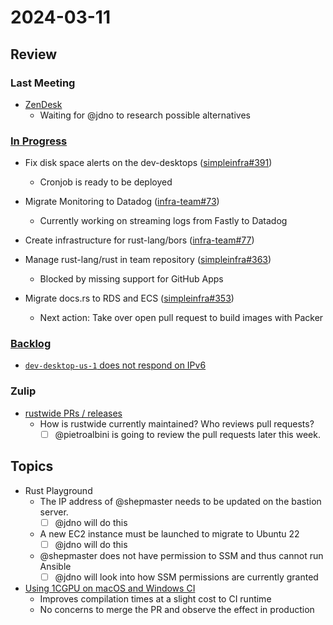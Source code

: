 # 2024-03-11

## Review

### Last Meeting

- [ZenDesk](https://rust-lang.zulipchat.com/#narrow/stream/242791-t-infra/topic/ZenDesk)
  - Waiting for @jdno to research possible alternatives

### [In Progress](https://github.com/orgs/rust-lang/projects/24/views/1)

- Fix disk space alerts on the dev-desktops ([simpleinfra#391](https://github.com/rust-lang/simpleinfra/issues/391))
  - Cronjob is ready to be deployed

- Migrate Monitoring to Datadog ([infra-team#73](https://github.com/rust-lang/infra-team/issues/73))
  - Currently working on streaming logs from Fastly to Datadog

- Create infrastructure for rust-lang/bors ([infra-team#77](https://github.com/rust-lang/infra-team/issues/77))

- Manage rust-lang/rust in team repository ([simpleinfra#363](https://github.com/rust-lang/simpleinfra/issues/363))
  - Blocked by missing support for GitHub Apps

- Migrate docs.rs to RDS and ECS ([simpleinfra#353](https://github.com/rust-lang/simpleinfra/issues/353))
  - Next action: Take over open pull request to build images with Packer

### [Backlog](https://github.com/orgs/rust-lang/projects/24/views/1)

- [`dev-desktop-us-1` does not respond on IPv6](https://github.com/rust-lang/simpleinfra/issues/186)

### Zulip

- [rustwide PRs / releases](https://rust-lang.zulipchat.com/#narrow/stream/242791-t-infra/topic/rustwide.20PRs.20.2F.20releases.3F)
  - How is rustwide currently maintained? Who reviews pull requests?
    - [ ] @pietroalbini is going to review the pull requests later this week.

## Topics

- Rust Playground
  - The IP address of @shepmaster needs to be updated on the bastion server.
    - [ ] @jdno will do this
  - A new EC2 instance must be launched to migrate to Ubuntu 22
    - [ ] @jdno will do this
  - @shepmaster does not have permission to SSM and thus cannot run Ansible
    - [ ] @jdno will look into how SSM permissions are currently granted
- [Using 1CGPU on macOS and Windows CI](https://rust-lang.zulipchat.com/#narrow/stream/242791-t-infra/topic/Using.201CGU.20on.20macOS.20and.20Windows.20dist.20CI)
  - Improves compilation times at a slight cost to CI runtime
  - No concerns to merge the PR and observe the effect in production
